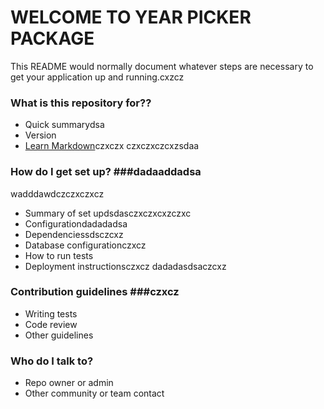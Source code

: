 # WELCOME TO YEAR PICKER PACKAGE #

This README would normally document whatever steps are necessary to get your application up and running.cxzcz

### What is this repository for?? ###

* Quick summarydsa
* Version
* [Learn Markdown](https://bitbucket.org/tutorials/markdowndemo)czxczx
czxczxczcxzsdaa
### How do I get set up? ###dadaaddadsa
wadddawdczczxczxcz
* Summary of set updsdasczxczxcxzczxc
* Configurationdadadadsa
* Dependenciessdsczcxz
* Database configurationczxcz
* How to run tests
* Deployment instructionsczxcz
dadadasdsaczcxz
### Contribution guidelines ###czxcz

* Writing tests
* Code review
* Other guidelines

### Who do I talk to? ###

* Repo owner or admin
* Other community or team contact
